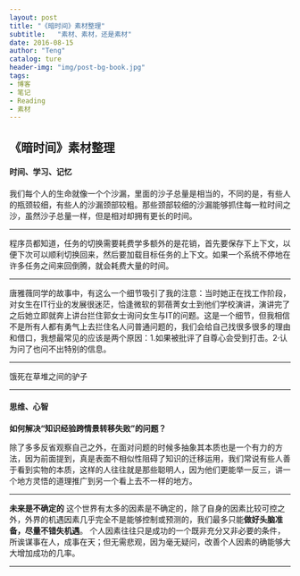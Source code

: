 ```yaml
---
layout: post
title: "《暗时间》素材整理"
subtitle:   "素材、素材，还是素材"
date: 2016-08-15
author: "Teng"
catalog: ture
header-img: "img/post-bg-book.jpg"
tags:
- 博客
- 笔记
- Reading
- 素材
---
```


## 《暗时间》素材整理

#### 时间、学习、记忆

我们每个人的生命就像一个个沙漏，里面的沙子总量是相当的，不同的是，有些人的瓶颈较细，有些人的沙漏颈部较粗。那些颈部较细的沙漏能够抓住每一粒时间之沙，虽然沙子总量一样，但是相对却拥有更长的时间。

---

程序员都知道，任务的切换需要耗费学多额外的是花销，首先要保存下上下文，以便下次可以顺利切换回来，然后要加载目标任务的上下文。如果一个系统不停地在许多任务之间来回倒腾，就会耗费大量的时间。

----

唐雅薇同学的故事中，有这么一个细节吸引了我的注意：当时她正在找工作阶段，对女生在IT行业的发展很迷茫，恰逢微软的郭蓓菁女士到他们学校演讲，演讲完了之后她立即就奔上讲台拦住郭女士询问女生与IT的问题。这是一个细节，但我相信不是所有人都有勇气上去拦住名人问普通问题的，我们会给自己找很多很多的理由和借口，我想最常见的应该是两个原因：1.如果被批评了自尊心会受到打击。2·认为问了也问不出特别的信息。

---

饿死在草堆之间的驴子

---

#### 思维、心智


**如何解决“知识经验跨情景转移失败”的问题？**

除了多多反省观察自己之外，在面对问题的时候多抽象其本质也是一个有力的方法，因为前面提到，真是表面不相似性阻碍了知识的迁移运用，我们常说有些人善于看到实物的本质，这样的人往往就是那些聪明人，因为他们更能举一反三，讲一个地方灵悟的道理推广到另一个看上去不一样的地方。

----

**未来是不确定的**
这个世界有太多的因素是不确定的，除了自身的因素比较可控之外，外界的机遇因素几乎完全不是能够控制或预测的，我们最多只能**做好头脑准备，尽量不错失机遇**。
个人因素往往只是成功的一个既非充分又非必要的条件，所诶谋事在人，成事在天；但无需悲观，因为毫无疑问，改善个人因素的确能够大大增加成功的几率。

---




